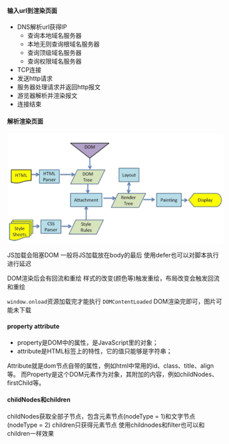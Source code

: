 #### 输入url到渲染页面

- DNS解析url获得IP
  - 查询本地域名服务器
  - 本地无则查询根域名服务器
  - 查询顶级域名服务器
  - 查询权限域名服务器 
- TCP连接
- 发送http请求
- 服务器处理请求并返回http报文
- 游览器解析并渲染报文
- 连接结束

#### 解析渲染页面

![alt DOM render](./DOM%20render.png)

JS加载会阻塞DOM 一般将JS加载放在body的最后 使用defer也可以对脚本执行进行延迟

DOM渲染后会有回流和重绘
样式的改变(颜色等)触发重绘，布局改变会触发回流和重绘

`window.onload`资源加载完才能执行
`DOMContentLoaded` DOM渲染完即可，图片可能未下载

#### property attribute

- property是DOM中的属性，是JavaScript里的对象；
- attribute是HTML标签上的特性，它的值只能够是字符串；

Attribute就是dom节点自带的属性，例如html中常用的id、class、title、align等。
而Property是这个DOM元素作为对象，其附加的内容，例如childNodes、firstChild等。

#### childNodes和children

childNodes获取全部子节点，包含元素节点(nodeType = 1)和文字节点(nodeType = 2)
children只获得元素节点
使用childnodes和filter也可以和children一样效果

